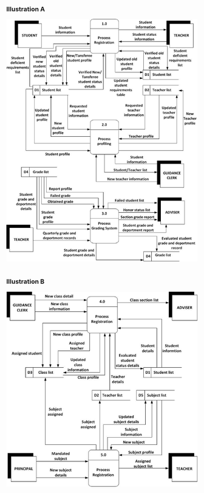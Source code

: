 ### Illustration A

![diagram 0 image a](./diagram_0-a.jpg)
</br></br>

### Illustration B

![diagram 0 image b](./diagram_0-b.jpg)